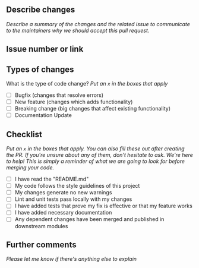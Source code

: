 ## Describe changes

_Describe a summary of the changes and the related issue to communicate to the maintainers why we should accept this pull request._

## Issue number or link

## Types of changes

What is the type of code change?
_Put an `x` in the boxes that apply_

- [ ] Bugfix (changes that resolve errors)
- [ ] New feature (changes which adds functionality)
- [ ] Breaking change (big changes that affect existing functionality)
- [ ] Documentation Update

## Checklist

_Put an `x` in the boxes that apply. You can also fill these out after creating the PR. If you're unsure about any of them, don't hesitate to ask. We're here to help! This is simply a reminder of what we are going to look for before merging your code._

- [ ] I have read the "README.md"
- [ ] My code follows the style guidelines of this project
- [ ] My changes generate no new warnings
- [ ] Lint and unit tests pass locally with my changes
- [ ] I have added tests that prove my fix is effective or that my feature works
- [ ] I have added necessary documentation
- [ ] Any dependent changes have been merged and published in downstream modules

## Further comments

_Please let me know if there's anything else to explain_
